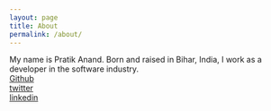 ```yaml
---
layout: page
title: About
permalink: /about/
---
```


My name is Pratik Anand. Born and raised in Bihar, India, I work as a developer in the software industry.     
[Github](https://github.com/pratikone)    
[twitter](https://twitter.com/pratikone)    
[linkedin](https://www.linkedin.com/in/pratikone)    
